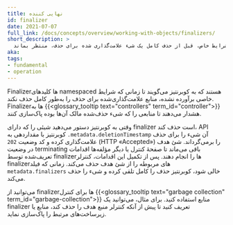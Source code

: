 ```yaml
---
title: نهایی کننده
id: finalizer
date: 2021-07-07
full_link: /docs/concepts/overview/working-with-objects/finalizers/
short_description: >
  یک کلید فضای نامی که به کوبرنتیز می‌گوید تا زمان برآورده شدن شرایط خاص، قبل از حذف کامل یک شیء علامت‌گذاری شده برای حذف، منتظر بماند.
aka: 
tags:
- fundamental
- operation
---
```

Finalizerها کلیدهای namespaced هستند که به کوبرنتیز می‌گویند تا زمانی که شرایط خاصی برآورده نشده، منابع علامت‌گذاری‌شده برای حذف را به‌طور کامل حذف نکند. Finalizerها به {{<glossary_tooltip text="controllers" term_id="controller">}} هشدار می‌دهند تا منابعی را که شیء حذف‌شده مالک آن‌ها بوده پاک‌سازی کنند.

<!--more-->

وقتی به کوبرنتیز دستور می‌دهید شیئی را که دارای finalizer است حذف کند، API کوبرنتیز با مقداردهی به `.metadata.deletionTimestamp` آن شیء را برای حذف علامت‌گذاری کرده و کد وضعیت `202` (HTTP «Accepted») را برمی‌گرداند. شئ هدف در وضعیت terminating باقی می‌ماند تا صفحهٔ کنترل یا دیگر مؤلفه‌ها اقدامات تعریف‌شده توسط finalizerها را انجام دهند. پس از تکمیل این اقدامات، کنترلر finalizerهای مربوطه را از شئ هدف حذف می‌کند. زمانی که فیلد `metadata.finalizers` خالی شود، کوبرنتیز حذف را کامل تلقی کرده و شیء را حذف می‌کند.

می‌توانید از finalizerها برای کنترل {{<glossary_tooltip text="garbage collection" term_id="garbage-collection">}} منابع استفاده کنید. برای مثال، می‌توانید یک finalizer تعریف کنید تا پیش از آنکه کنترلر منبع هدف را حذف کند، منابع یا زیرساخت‌های مرتبط را پاک‌سازی نماید.
